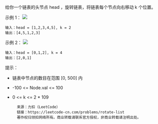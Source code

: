 给你一个链表的头节点 head ，旋转链表，将链表每个节点向右移动 k 个位置。

示例 1：
![](/Users/mr.24/antFin/codeTrunk/ThinkingInLeetCode/src/main/resources/pics/no061_001.png)

```
输入：head = [1,2,3,4,5], k = 2
输出：[4,5,1,2,3]
```
        
示例 2：
![](/Users/mr.24/antFin/codeTrunk/ThinkingInLeetCode/src/main/resources/pics/no061_002.png)
```
输入：head = [0,1,2], k = 4
输出：[2,0,1]
```

提示：

- 链表中节点的数目在范围 [0, 500] 内
- -100 <= Node.val <= 100
- 0 <= k <= 2 * 109

        来源：力扣（LeetCode）
        链接：https://leetcode-cn.com/problems/rotate-list
        著作权归领扣网络所有。商业转载请联系官方授权，非商业转载请注明出处。